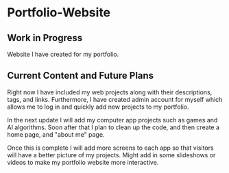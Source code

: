 # Portfolio-Website

<h2>Work in Progress</h2>
Website I have created for my portfolio.

<h2>Current Content and Future Plans</h2>
Right now I have included my web projects along with their descriptions, tags, and links.
Furthermore, I have created admin account for myself which allows me to log in and quickly add new projects to my portfolio.

In the next update I will add my computer app projects such as games and AI algorithms.
Soon after that I plan to clean up the code, and then create a home page, and "about me" page.

Once this is complete I will add more screens to each app so that visitors will have a better picture of my projects. Might add in some slideshows or videos to make my portfolio website more interactive.
